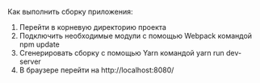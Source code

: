 Как выполнить сборку приложения: 
1) Перейти в корневую директорию проекта
2) Подключить необходимые модули с помощью Webpack командой npm update
3) Сгенерировать сборку с помощью Yarn командой yarn run dev-server
4) В браузере перейти на http://localhost:8080/
